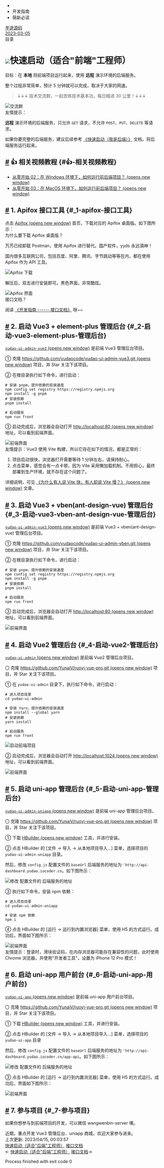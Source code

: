 * [](88889999 "首页")
* 开发指南
* 萌新必读

[芋道源码](88889999 "作者")  
[2023-03-05](88889999)  
目录

![](88889999)快速启动（适合"前端"工程师）
============================

目标：在 **本地** 将前端项目运行起来，使用 **远程** 演示环境的后端服务。

整个过程非常简单，预计 5 分钟就可以完成，取决于大家的网速。
> ↓↓↓ 技术交流群，一起苦练技术基本功，每日精进 30 公里！↓↓↓

![交流群](88889999)  
友情提示：

**远程** 演示环境的后端服务，只允许 `GET` 请求，不允许 `POST`、`PUT`、`DELETE` 等请求。

如果你要完整的后端服务，建议后续参考 [《快速启动（我是后端）》](88889999) 文档，将后端服务运行起来。

[#](88889999) 👍 相关视频教程 {#👍-相关视频教程}
------------------------------------

* [从零开始 02：在 Windows 环境下，如何运行前后端项目？ (opens new window)](88889999)
* [从零开始 03：在 MacOS 环境下，如何运行前后端项目？ (opens new window)](88889999)

[#](88889999) 1. Apifox 接口工具 {#_1-apifox-接口工具}
----------------------------------------------

点击 [Apifox (opens new window)](88889999) 首页，下载对应的 Apifox 桌面版。如下图所示：  
为什么要下载 Apifox 桌面版？

艿艿已经卸载 Postman，使用 Apifox 进行替代。国产软件，yyds 永远滴神！

国内很多互联网公司，包括百度、阿里、腾讯、字节跳动等等在内，都在使用 Apifox 作为 API 工具。

![Apifox 下载](88889999)

解压后，双击进行安装即可。黑色界面，非常酷炫。

![Apifox 界面](88889999)  
接口文档？

阅读 [《开发指南 ------ 接口文档》](88889999) 呀\~\~

[#](88889999) 2. 启动 Vue3 + element-plus 管理后台 {#_2-启动-vue3-element-plus-管理后台}
----------------------------------------------------------------------------

[`yudao-ui-admin-vue3` (opens new window)](88889999) 是前端 Vue3 管理后台项目。

① 克隆 [https://github.com/yudaocode/yudao-ui-admin-vue3.git (opens new window)](88889999) 项目，并 Star 关注下该项目。

② 在根目录执行如下命令，进行启动：

    # 安装 pnpm，提升依赖的安装速度
    npm config set registry https://registry.npmjs.org
    npm install -g pnpm
    # 安装依赖
    pnpm install
    
    # 启动服务
    npm run front

③ 启动完成后，浏览器会自动打开 [http://localhost:80 (opens new window)](88889999) 地址，可以看到前端界面。

![前端界面](88889999)  
友情提示：Vue3 使用 Vite 构建，所以它存在如下的情况，都是正常的：

1. 项目启动很快，浏览器打开需要等待 1 分钟左右，请保持耐心。
2. 点击菜单，感觉会有一点卡顿，因为 Vite 采用懒加载机制。不用担心，最终部署到生产环境，就不存在这个问题了。

详细说明，可见 [《为什么有人说 Vite 快，有人却说 Vite 慢？》 (opens new window)](88889999) 文章。

[#](88889999) 3. 启动 Vue3 + vben(ant-design-vue) 管理后台 {#_3-启动-vue3-vben-ant-design-vue-管理后台}
-------------------------------------------------------------------------------------------

[`yudao-ui-admin-vue3` (opens new window)](88889999) 是前端 Vue3 + vben(ant-design-vue) 管理后台项目。

① 克隆 [https://github.com/yudaocode/yudao-ui-admin-vben.git (opens new window)](88889999) 项目，并 Star 关注下该项目。

② 在根目录执行如下命令，进行启动：

    # 安装 pnpm，提升依赖的安装速度
    npm config set registry https://registry.npmjs.org
    npm install -g pnpm
    # 安装依赖
    pnpm install
    
    # 启动服务
    npm run front

③ 启动完成后，浏览器会自动打开 [http://localhost:80 (opens new window)](88889999) 地址，可以看到前端界面。

![前端界面](88889999)

[#](88889999) 4. 启动 Vue2 管理后台 {#_4-启动-vue2-管理后台}
------------------------------------------------

[`yudao-ui-admin` (opens new window)](88889999) 是前端 Vue2 管理后台项目。

〇 克隆 [https://github.com/YunaiV/ruoyi-vue-pro.git (opens new window)](88889999) 项目，并 Star 关注下该项目。

① 在 `yudao-ui-admin` 目录下，执行如下命令，进行启动：

    # 进入项目目录
    cd yudao-ui-admin
    
    # 安装 Yarn，提升依赖的安装速度
    npm install --global yarn
    # 安装依赖
    yarn install
    
    # 启动服务
    npm run front

![启动前端项目](88889999)

② 启动完成后，浏览器会自动打开 [http://localhost:1024 (opens new window)](88889999) 地址，可以看到前端界面。

![前端界面](88889999)

[#](88889999) 5. 启动 uni-app 管理后台 {#_5-启动-uni-app-管理后台}
------------------------------------------------------

[`yudao-ui-admin-uniapp` (opens new window)](88889999) 是前端 uni-app 管理后台项目。

〇 克隆 [https://github.com/YunaiV/ruoyi-vue-pro.git (opens new window)](88889999) 项目，并 Star 关注下该项目。

① 下载 [HBuilder (opens new window)](88889999) 工具，并进行安装。

② 点击 HBuilder 的 \[文件 -\> 导入 -\> 从本地项目导入...\] 菜单，选择项目的 `yudao-ui-admin-uniapp` 目录。

然后，修改 `config.js` 配置文件的 `baseUrl` 后端服务的地址为 `'http://api-dashboard.yudao.iocoder.cn`。如下图所示：

![修改 配置文件的 后端服务的地址](88889999)

③ 执行如下命令，安装 npm 依赖：

    # 进入项目目录
    cd yudao-ui-admin-uniapp
    
    # 安装 npm 依赖
    npm i

④ 点击 HBuilder 的 \[运行 -\> 运行到内置浏览器\] 菜单，使用 H5 的方式运行。成功后，界面如下图所示：

![前端界面](88889999)  
友情提示：登录时，滑块验证码，在内存浏览器可能存在兼容性的问题，此时使用 Chrome 浏览器，并使用"开发者工具"，设置为 iPhone 12 Pro 模式！

[#](88889999) 6. 启动 uni-app 用户前台 {#_6-启动-uni-app-用户前台}
------------------------------------------------------

[`yudao-ui-app` (opens new window)](88889999) 是前端 uni-app 用户前台项目。

〇 克隆 [https://github.com/YunaiV/ruoyi-vue-pro.git (opens new window)](88889999) 项目，并 Star 关注下该项目。

① 下载 [HBuilder (opens new window)](88889999) 工具，并进行安装。

② 点击 HBuilder 的 \[文件 -\> 导入 -\> 从本地项目导入...\] 菜单，选择项目的 `yudao-ui-app` 目录

然后，修改 `config.js` 配置文件的 `baseUrl` 后端服务的地址为 `'http://api-dashboard.yudao.iocoder.cn/app-api`。如下图所示：

![修改 配置文件的 后端服务的地址](88889999)

③ 点击 HBuilder 的 \[运行 -\> 运行到内置浏览器\] 菜单，使用 H5 的方式运行。成功后，界面如下图所示：

![前端界面](88889999)

[#](88889999) 7. 参与项目 {#_7-参与项目}
--------------------------------

如果你想参与到前端项目的开发，可以微信 wangwenbin-server 噢。

近期，重点开发 Vue3 管理后台、uniapp 商城，欢迎大家参与进来。  
上次更新: 2023/04/15, 00:03:57  
[快速启动（适合"后端"工程师）](88889999) [接口文档](88889999)  
← [快速启动（适合"后端"工程师）](88889999) [接口文档](88889999)→


Process finished with exit code 0
